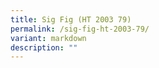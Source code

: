 ```yaml
---
title: Sig Fig (HT 2003 79)
permalink: /sig-fig-ht-2003-79/
variant: markdown
description: ""
---
```

